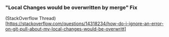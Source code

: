 ### "Local Changes would be overwritten by merge" Fix

(StackOverflow Thread)[https://stackoverflow.com/questions/14318234/how-do-i-ignore-an-error-on-git-pull-about-my-local-changes-would-be-overwritt]
